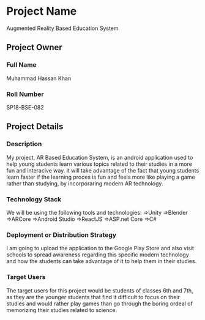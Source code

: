 # Project Name
Augmented Reality Based Education System

## Project Owner
### Full Name
Muhammad Hassan Khan

### Roll Number
SP18-BSE-082

## Project Details
### Description
  My project, AR Based Education System, is an android application used to help young students learn various topics related to their studies in a more fun and interacive way. it will take advantage of the fact that young students learn faster if the learning proces is fun and feels more like playing a game rather than studying, by incorporaring modern AR technology.

### Technology Stack
  We will be using the following tools and technologies:
  =>Unity
  =>Blender
  =>ARCore
  =>Android Studio
  =>ReactJS
  =>ASP.net Core
  =>C#

### Deployment or Distribution Strategy
  I am going to upload the application to the Google Play Store and also visit schools to spread awareness regarding this specific modern technology and how the students can take advantage of it to help them in their studies.

### Target Users
 The target users for this project would be students of classes 6th and 7th, as they are the younger students that find it difficult to focus on their studies and would rather play games than go through the boring ordeal of memorizing their studies related to science.
